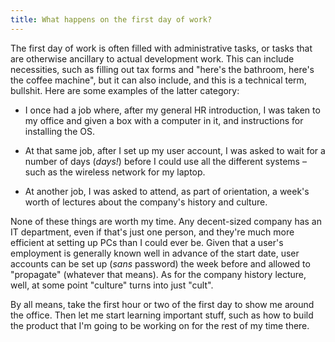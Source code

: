 ```yaml
---
title: What happens on the first day of work?
---
```

The first day of work is often filled with administrative tasks, or tasks that
are otherwise ancillary to actual development work. This can include
necessities, such as filling out tax forms and "here's the bathroom, here's the
coffee machine", but it can also include, and this is a technical term,
bullshit. Here are some examples of the latter category:

* I once had a job where, after my general HR introduction, I was taken to my
  office and given a box with a computer in it, and instructions for installing
  the OS.

* At that same job, after I set up my user account, I was asked to wait for a
  number of days (_days!_) before I could use all the different systems &ndash;
  such as the wireless network for my laptop.

* At another job, I was asked to attend, as part of orientation, a week's worth
  of lectures about the company's history and culture.


None of these things are worth my time. Any decent-sized company has an IT
department, even if that's just one person, and they're much more efficient at
setting up PCs than I could ever be. Given that a user's employment is
generally known well in advance of the start date, user accounts can be set up
(_sans_ password) the week before and allowed to "propagate" (whatever that
means). As for the company history lecture, well, at some point "culture" turns
into just "cult".

By all means, take the first hour or two of the first day to show me around the
office. Then let me start learning important stuff, such as how to build the
product that I'm going to be working on for the rest of my time there.
